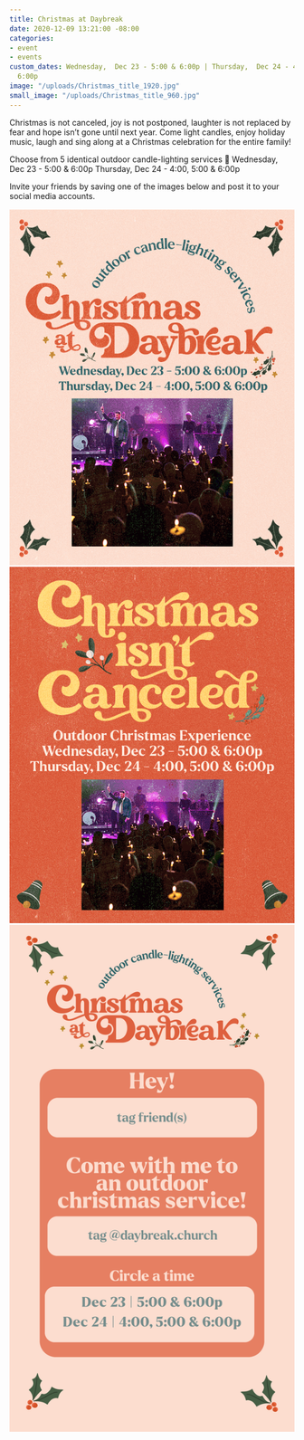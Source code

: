 ```yaml
---
title: Christmas at Daybreak
date: 2020-12-09 13:21:00 -08:00
categories:
- event
- events
custom_dates: Wednesday,  Dec 23 - 5:00 & 6:00p | Thursday,  Dec 24 - 4:00, 5:00 &
  6:00p
image: "/uploads/Christmas_title_1920.jpg"
small_image: "/uploads/Christmas_title_960.jpg"
---
```


Christmas is not canceled, joy is not postponed, laughter is not replaced by fear and hope isn’t gone until next year. Come light candles, enjoy holiday music, laugh and sing along at a Christmas celebration for the entire family!

Choose from 5 identical outdoor candle-lighting services 
Wednesday,  Dec 23 - 5:00 & 6:00p
Thursday,  Dec 24 - 4:00, 5:00 & 6:00p

Invite your friends by saving one of the images below and post it to your social media accounts.

![Christmas-2020.gif](/uploads/Christmas-2020.gif)
![Christmas-2020_social-ad-2.gif](/uploads/Christmas-2020_social-ad-2.gif)
![TagFriends.png](/uploads/TagFriends.png)